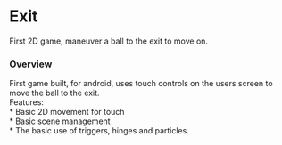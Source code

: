 # Exit
First 2D game, maneuver a ball to the exit to move on.
<h3>Overview</h3>
First game built, for android, uses touch controls on the users screen to move the ball to the exit. 
<br />
Features:
<br />* Basic 2D movement for touch
<br />* Basic scene management
<br />* The basic use of triggers, hinges and particles.
